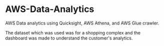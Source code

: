 # AWS-Data-Analytics
AWS Data analytics using Quicksight, AWS Athena, and AWS Glue crawler.

The dataset which was used was for a shopping complex and the dashboard was made to understand the customer's analytics.
